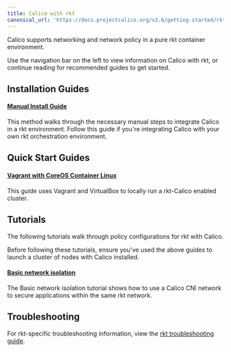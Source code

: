 ```yaml
---
title: Calico with rkt
canonical_url: 'https://docs.projectcalico.org/v2.6/getting-started/rkt/'
---
```


Calico supports networking and network policy in a pure rkt container environment.

Use the navigation bar on the left to view information on Calico with rkt,
or continue reading for recommended guides to get started.

## Installation Guides

#### [Manual Install Guide]({{site.baseurl}}/{{page.version}}/getting-started/rkt/installation/manual)

This method walks through the necessary manual steps to integrate Calico in a rkt environment.  Follow
this guide if you're integrating Calico with your own rkt orchestration environment.

## Quick Start Guides

#### [Vagrant with CoreOS Container Linux ]({{site.baseurl}}/{{page.version}}/getting-started/rkt/installation/vagrant-coreos/)

This guide uses Vagrant and VirtualBox to locally run a rkt-Calico enabled cluster.

## Tutorials

The following tutorials walk through policy configurations for rkt with Calico.

Before following these tutorials, ensure you've used the above guides to launch
a cluster of nodes with Calico installed.

#### [Basic network isolation]({{site.baseurl}}/{{page.version}}/getting-started/rkt/tutorials/basic)

The Basic network isolation tutorial shows how to use a Calico CNI network to
secure applications within the same rkt network.

## Troubleshooting

For rkt-specific troubleshooting information, view the
[rkt troubleshooting guide]({{site.baseurl}}/{{page.version}}/getting-started/rkt/troubleshooting).
